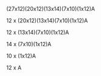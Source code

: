 (27x12)(20x12)(13x14)(7x10)(1x12)A


12 x (20x12)(13x14)(7x10)(1x12)A

12 x (13x14)(7x10)(1x12)A

14 x (7x10)(1x12)A

10 x (1x12)A

12 x A